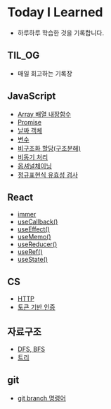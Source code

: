 # Today I Learned
*  하루하루 학습한 것을 기록합니다.

## TIL_OG
- 매일 회고하는 기록장

## JavaScript
- [Array 배열 내장함수](https://github.com/hyojin-k/TIL/blob/main/JavaScript/Array%20%EB%B0%B0%EC%97%B4%20%EB%82%B4%EC%9E%A5%ED%95%A8%EC%88%98.md)
- [Promise](https://github.com/hyojin-k/TIL/blob/main/JavaScript/promise.md)
- [날짜 객체](https://github.com/hyojin-k/TIL/blob/main/JavaScript/%EB%82%A0%EC%A7%9C%20%EA%B0%9D%EC%B2%B4.md)
- [변수](https://github.com/hyojin-k/TIL/blob/main/JavaScript/%EB%B3%80%EC%88%98.md)
- [비구조화 할당(구조분해)](https://github.com/hyojin-k/TIL/blob/main/JavaScript/%EB%B9%84%EA%B5%AC%EC%A1%B0%ED%99%94%20%ED%95%A0%EB%8B%B9(%EA%B5%AC%EC%A1%B0%EB%B6%84%ED%95%B4).md)
- [비동기 처리](https://github.com/hyojin-k/TIL/blob/main/JavaScript/%EB%B9%84%EB%8F%99%EA%B8%B0%20%EC%B2%98%EB%A6%AC.md) 
- [옵셔널체이닝](https://github.com/hyojin-k/TIL/blob/main/JavaScript/%EC%98%B5%EC%85%94%EB%84%90%EC%B2%B4%EC%9D%B4%EB%8B%9D.md)
- [정규표현식 유효성 검사](https://github.com/hyojin-k/TIL/blob/main/JavaScript/%EC%A0%95%EA%B7%9C%ED%91%9C%ED%98%84%EC%8B%9D%20%EC%9C%A0%ED%9A%A8%EC%84%B1%20%EA%B2%80%EC%82%AC.md)


## React
- [immer](https://github.com/hyojin-k/TIL/blob/main/React/immer.md)
- [useCallback()](https://github.com/hyojin-k/TIL/blob/main/React/useCallback().md)
- [useEffect()](https://github.com/hyojin-k/TIL/blob/main/React/useEffect().md)
- [useMemo()](https://github.com/hyojin-k/TIL/blob/main/React/useMemo().md)
- [useReducer()](https://github.com/hyojin-k/TIL/blob/main/React/useReducer().md)
- [useRef()](https://github.com/hyojin-k/TIL/blob/main/React/useRef().md)
- [useState()](https://github.com/hyojin-k/TIL/blob/main/React/useState().md)

## CS
- [HTTP](https://github.com/hyojin-k/TIL/blob/main/CS/HTTP.md)
- [토큰 기반 인증](https://github.com/hyojin-k/TIL/blob/main/CS/%ED%86%A0%ED%81%B0%20%EA%B8%B0%EB%B0%98%20%EC%9D%B8%EC%A6%9D.md)

## 자료구조
- [DFS, BFS](https://github.com/hyojin-k/TIL/blob/main/%EC%9E%90%EB%A3%8C%EA%B5%AC%EC%A1%B0/DFS%2C%20BFS.md)
- [트리](https://github.com/hyojin-k/TIL/blob/main/%EC%9E%90%EB%A3%8C%EA%B5%AC%EC%A1%B0/%ED%8A%B8%EB%A6%AC.md)

## git
- [git branch 명령어](https://github.com/hyojin-k/TIL/blob/main/git/git%20branch.md)
